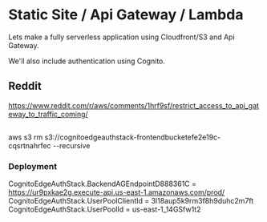 # Static Site / Api Gateway / Lambda

Lets make a fully serverless application using Cloudfront/S3 and Api Gateway.

We'll also include authentication using Cognito.

## Reddit

https://www.reddit.com/r/aws/comments/1hrf9sf/restrict_access_to_api_gateway_to_traffic_coming/

## 
aws s3 rm s3://cognitoedgeauthstack-frontendbucketefe2e19c-cqsrtnahrfec --recursive 


### Deployment

CognitoEdgeAuthStack.BackendAGEndpointD888361C = https://ur9pxkae2g.execute-api.us-east-1.amazonaws.com/prod/
CognitoEdgeAuthStack.UserPoolClientId = 3l18aup5k9rm3f8h9duhc2m7ft
CognitoEdgeAuthStack.UserPoolId = us-east-1_14GSfw1t2
